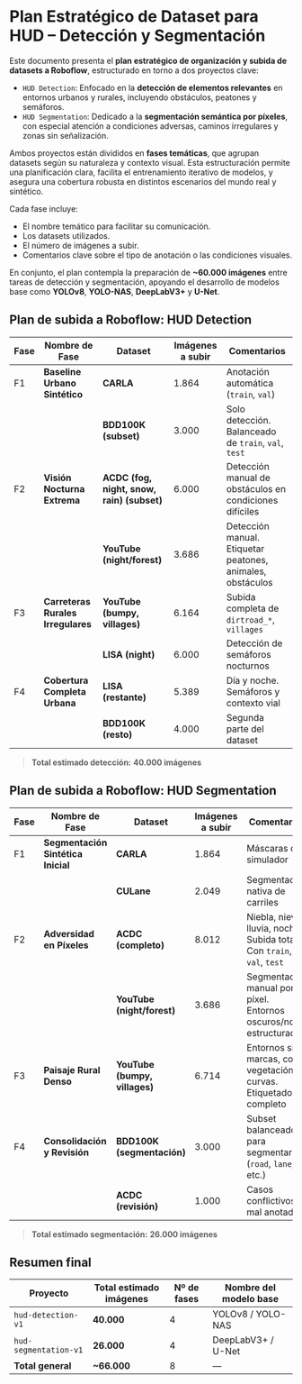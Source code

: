 # **Plan Estratégico de Dataset para HUD – Detección y Segmentación**

Este documento presenta el **plan estratégico de organización y subida de datasets a Roboflow**, estructurado en torno a dos proyectos clave:

* `HUD Detection`: Enfocado en la **detección de elementos relevantes** en entornos urbanos y rurales, incluyendo obstáculos, peatones y semáforos.
* `HUD Segmentation`: Dedicado a la **segmentación semántica por píxeles**, con especial atención a condiciones adversas, caminos irregulares y zonas sin señalización.

Ambos proyectos están divididos en **fases temáticas**, que agrupan datasets según su naturaleza y contexto visual. Esta estructuración permite una planificación clara, facilita el entrenamiento iterativo de modelos, y asegura una cobertura robusta en distintos escenarios del mundo real y sintético.

Cada fase incluye:

* El nombre temático para facilitar su comunicación.
* Los datasets utilizados.
* El número de imágenes a subir.
* Comentarios clave sobre el tipo de anotación o las condiciones visuales.

En conjunto, el plan contempla la preparación de **\~60.000 imágenes** entre tareas de detección y segmentación, apoyando el desarrollo de modelos base como **YOLOv8**, **YOLO-NAS**, **DeepLabV3+** y **U-Net**.

## **Plan de subida a Roboflow: HUD Detection**

| Fase | Nombre de Fase                     | Dataset                           | Imágenes a subir | Comentarios                                                |
| ---- | ---------------------------------- | --------------------------------- | ---------------- | ---------------------------------------------------------- |
| F1   | **Baseline Urbano Sintético**      | **CARLA**                         | 1.864            | Anotación automática (`train`, `val`)                      |
|      |                                    | **BDD100K (subset)**              | 3.000            | Solo detección. Balanceado de `train`, `val`, `test`       |
| F2   | **Visión Nocturna Extrema**        | **ACDC (fog, night, snow, rain) (subset)** | 6.000            | Detección manual de obstáculos en condiciones difíciles    |
|      |                                    | **YouTube (night/forest)**        | 3.686            | Detección manual. Etiquetar peatones, animales, obstáculos |
| F3   | **Carreteras Rurales Irregulares** | **YouTube (bumpy, villages)**     | 6.164            | Subida completa de `dirtroad_*`, `villages`                |
|      |                                    | **LISA (night)**                  | 6.000            | Detección de semáforos nocturnos                           |
| F4   | **Cobertura Completa Urbana**      | **LISA (restante)**               | 5.389            | Día y noche. Semáforos y contexto vial                     |
|      |                                    | **BDD100K (resto)**               | 4.000            | Segunda parte del dataset                                  |

> **Total estimado detección:** **40.000 imágenes**

## **Plan de subida a Roboflow: HUD Segmentation**

| Fase | Nombre de Fase                     | Dataset                       | Imágenes a subir | Comentarios                                                            |
| ---- | ---------------------------------- | ----------------------------- | ---------------- | ---------------------------------------------------------------------- |
| F1   | **Segmentación Sintética Inicial** | **CARLA**                     | 1.864            | Máscaras del simulador                                                 |
|      |                                    | **CULane**                    | 2.049            | Segmentación nativa de carriles                                        |
| F2   | **Adversidad en Píxeles**          | **ACDC (completo)**           | 8.012            | Niebla, nieve, lluvia, noche. Subida total. Con `train`, `val`, `test` |
|      |                                    | **YouTube (night/forest)**    | 3.686            | Segmentación manual por píxel. Entornos oscuros/no estructurados       |
| F3   | **Paisaje Rural Denso**            | **YouTube (bumpy, villages)** | 6.714            | Entornos sin marcas, con vegetación, curvas. Etiquetado completo       |
| F4   | **Consolidación y Revisión**       | **BDD100K (segmentación)**    | 3.000            | Subset balanceado para segmentar (`road`, `lane`, etc.)                |
|      |                                    | **ACDC (revisión)**           | 1.000            | Casos conflictivos o mal anotados                                      |

> **Total estimado segmentación:** **26.000 imágenes**

## **Resumen final**

| Proyecto              | Total estimado imágenes | Nº de fases | Nombre del modelo base |
| --------------------- | ----------------------- | ----------- | ---------------------- |
| `hud-detection-v1`    | **40.000**              | 4           | YOLOv8 / YOLO-NAS      |
| `hud-segmentation-v1` | **26.000**              | 4           | DeepLabV3+ / U-Net     |
| **Total general**     | **\~66.000**            | 8           | —                      |
